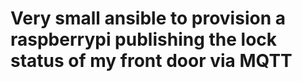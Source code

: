 # Very small ansible to provision a raspberrypi publishing the lock status of my front door via MQTT
